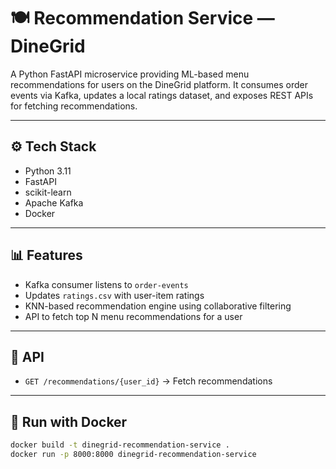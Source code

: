 # 🍽️ Recommendation Service — DineGrid

A Python FastAPI microservice providing ML-based menu recommendations for users on the DineGrid platform. It consumes order events via Kafka, updates a local ratings dataset, and exposes REST APIs for fetching recommendations.

---

## ⚙️ Tech Stack
- Python 3.11
- FastAPI
- scikit-learn
- Apache Kafka
- Docker

---

## 📊 Features
- Kafka consumer listens to `order-events`
- Updates `ratings.csv` with user-item ratings
- KNN-based recommendation engine using collaborative filtering
- API to fetch top N menu recommendations for a user

---

## 📌 API
- `GET /recommendations/{user_id}` → Fetch recommendations

---

## 🚀 Run with Docker

```bash
docker build -t dinegrid-recommendation-service .
docker run -p 8000:8000 dinegrid-recommendation-service
